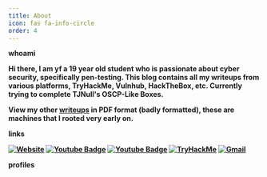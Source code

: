 ```yaml
---
title: About
icon: fas fa-info-circle
order: 4
---
```



<b>whoami<b>

Hi there, I am yf a 19 year old student who is passionate about cyber security, specifically pen-testing. This blog contains all my writeups from various platforms, TryHackMe, Vulnhub, HackTheBox, etc. 
Currently trying to complete TJNull's OSCP-Like Boxes.
 
View my other <a href="https://github.com/yufongg/writeups">writeups</a> in PDF format (badly formatted), these are machines that I rooted very early on.

<b>links<b>

<a href="https://yufongg.github.io" rel="nofollow"><img src="https://camo.githubusercontent.com/9b9ad66202fd8c1133c54ef2c3d20aa0f9864d50ecaa05a55897212203a63f29/68747470733a2f2f696d672e736869656c64732e696f2f62616467652f2d47697448756225323050616765732d3232323232323f6c6f676f3d4769744875622532305061676573" alt="Website" data-canonical-src="https://img.shields.io/badge/-GitHub%20Pages-222222?logo=GitHub%20Pages" style="max-width: 100%;"></a>
<a href="https://www.youtube.com/user/MegaPwnYa/videos" rel="nofollow"><img src="https://camo.githubusercontent.com/69f868809130996cc987f1386781f32ce1808f3bbad07a9be295a435ef79d12b/68747470733a2f2f696d672e736869656c64732e696f2f62616467652f2d596f75747562652d6461726b7265643f7374796c653d666c61742d737175617265266c6f676f3d796f7574756265266c6f676f436f6c6f723d7768697465266c696e6b3d68747470733a2f2f7777772e796f75747562652e636f6d2f757365722f4d65676150776e59612f766964656f73" alt="Youtube Badge" data-canonical-src="https://img.shields.io/badge/-Youtube-darkred?style=flat-square&amp;logo=youtube&amp;logoColor=white&amp;link=https://www.youtube.com/user/MegaPwnYa/videos" style="max-width: 100%;"></a>
<a href="https://app.hackthebox.com/users/834331" rel="nofollow"><img src="https://camo.githubusercontent.com/22793f12fb2e2c2221b70378754f8a60d209fafbd9660e4488ed4a93b4f77393/68747470733a2f2f696d672e736869656c64732e696f2f62616467652f2d4861636b546865426f782d626c61636b3f7374796c653d666c61742d737175617265266c6f676f3d6861636b746865626f78266c6f676f436f6c6f723d7768697465266c696e6b3d68747470733a2f2f6170702e6861636b746865626f782e636f6d2f75736572732f383334333331" alt="Youtube Badge" data-canonical-src="https://img.shields.io/badge/-HackTheBox-black?style=flat-square&amp;logo=hackthebox&amp;logoColor=white&amp;link=https://app.hackthebox.com/users/834331" style="max-width: 100%;"></a>
<a href="https://tryhackme.com/p/kyluc" rel="nofollow"><img src="https://camo.githubusercontent.com/ecc774294fea437fc4f918396e774470d08522488e0a5ff0fd7c72cc2738f784/68747470733a2f2f696d672e736869656c64732e696f2f62616467652f2d5472794861636b4d652d3231324334323f6c6f676f3d5472794861636b4d65" alt="TryHackMe" data-canonical-src="https://img.shields.io/badge/-TryHackMe-212C42?logo=TryHackMe" style="max-width: 100%;"></a>
<a href="mailto:yufongggg@gmail.com"><img src="https://camo.githubusercontent.com/b1ac5027d7820abfd6ccaad12b2bda39f826afe78fef5247b1be178c046801be/68747470733a2f2f696d672e736869656c64732e696f2f62616467652f2d476d61696c2d626c61636b3f7374796c653d666c61742d737175617265266c6f676f3d6861636b746865626f78266c6f676f436f6c6f723d7768697465266c696e6b3d68747470733a2f2f6170702e6861636b746865626f782e636f6d2f75736572732f383334333331" alt="Gmail" data-canonical-src="https://img.shields.io/badge/-Gmail-black?style=flat-square&amp;logo=hackthebox&amp;logoColor=white&amp;link=https://app.hackthebox.com/users/834331" style="max-width: 100%;"></a>
<style>
#test {
  float: left;
  position: relative;
  top: 5px;
}

#test1 {
    float: left;


}


</style>


<b>profiles<b>


<div class="row">
    <div id="test1">
        <script src="https://tryhackme.com/badge/663816" wid></script>
    </div>

</div>

